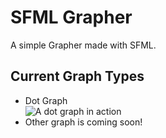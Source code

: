 # SFML Grapher
A simple Grapher made with SFML.

## Current Graph Types
* Dot Graph<br>
![A dot graph in action](https://media.giphy.com/media/2OQIIPKiB6Vly9KPnI/giphy.gif)
* Other graph is coming soon!
